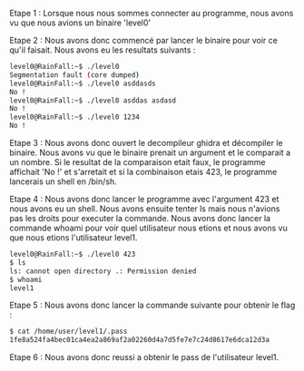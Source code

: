 Etape 1 : Lorsque nous nous sommes connecter au programme, nous avons vu que nous avions un binaire 'level0' 

Etape 2 : Nous avons donc commencé par lancer le binaire pour voir ce qu'il faisait. Nous avons eu les resultats suivants : 
```bash
level0@RainFall:~$ ./level0
Segmentation fault (core dumped)
level0@RainFall:~$ ./level0 asddasds
No !
level0@RainFall:~$ ./level0 asddas asdasd
No !
level0@RainFall:~$ ./level0 1234
No !
```

Etape 3 : Nous avons donc ouvert le decompileur ghidra et décompiler le binaire. Nous avons vu que le binaire prenait un argument et le comparait a un nombre. Si le resultat de la comparaison etait faux, le programme affichait 'No !' et s'arretait et si la combinaison etais 423, le programme lancerais un shell en /bin/sh.

Etape 4 : Nous avons donc lancer le programme avec l'argument 423 et nous avons eu un shell. Nous avons ensuite tenter ls mais nous n'avions pas les droits pour executer la commande. Nous avons donc lancer la commande whoami pour voir quel utilisateur nous etions et nous avons vu que nous etions l'utilisateur level1.

```bash
level0@RainFall:~$ ./level0 423
$ ls
ls: cannot open directory .: Permission denied
$ whoami
level1
```
Etape 5 : Nous avons donc lancer la commande suivante pour obtenir le flag : 
```bash
$ cat /home/user/level1/.pass
1fe8a524fa4bec01ca4ea2a869af2a02260d4a7d5fe7e7c24d8617e6dca12d3a
```
Etape 6 : Nous avons donc reussi a obtenir le pass de l'utilisateur level1. 
